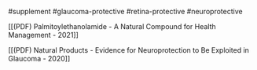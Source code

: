 
#supplement #glaucoma-protective #retina-protective #neuroprotective 

[[(PDF) Palmitoylethanolamide - A Natural Compound for Health Management - 2021]]

[[(PDF) Natural Products - Evidence for Neuroprotection to Be Exploited in Glaucoma - 2020]]